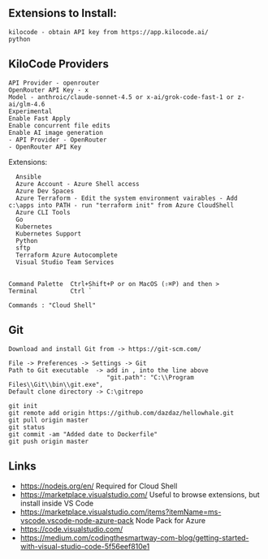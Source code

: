 ## Extensions to Install:
```text
kilocode - obtain API key from https://app.kilocode.ai/
python
```

## KiloCode Providers
```
API Provider - openrouter
OpenRouter API Key - x
Model - anthroic/claude-sonnet-4.5 or x-ai/grok-code-fast-1 or z-ai/glm-4.6
Experimental
Enable Fast Apply
Enable concurrent file edits
Enable AI image generation
- API Provider - OpenRouter
- OpenRouter API Key
```

Extensions:
```
  Ansible
  Azure Account - Azure Shell access
  Azure Dev Spaces
  Azure Terraform - Edit the system environment vairables - Add c:\apps into PATH - run "terraform init" from Azure CloudShell
  Azure CLI Tools
  Go
  Kubernetes
  Kubernetes Support
  Python
  sftp
  Terraform Azure Autocomplete
  Visual Studio Team Services
```

## 
```
Command Palette  Ctrl+Shift+P or on MacOS (⇧⌘P) and then >
Terminal         Ctrl `

Commands : "Cloud Shell"
```

## Git
```
Download and install Git from -> https://git-scm.com/

File -> Preferences -> Settings -> Git
Path to Git executable  -> add in , into the line above
                           "git.path": "C:\\Program Files\\Git\\bin\\git.exe",
Default clone directory -> C:\gitrepo

git init
git remote add origin https://github.com/dazdaz/hellowhale.git
git pull origin master
git status
git commit -am "Added date to Dockerfile"
git push origin master
```

## Links
* https://nodejs.org/en/ Required for Cloud Shell
* https://marketplace.visualstudio.com/ Useful to browse extensions, but install inside VS Code
* https://marketplace.visualstudio.com/items?itemName=ms-vscode.vscode-node-azure-pack Node Pack for Azure
* https://code.visualstudio.com/
* https://medium.com/codingthesmartway-com-blog/getting-started-with-visual-studio-code-5f56eef810e1

